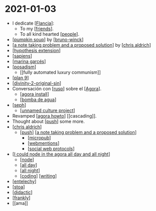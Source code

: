 # 2021-01-03

- I dedicate [[Flancia]]:
  - To my [[friends]].
  - To all kind hearted [[people]].
- [[pumpkin soup]] by [[bruno-winck]]
- [[a note taking problem and a proposed solution]] by [[chris aldrich]]
- [[hypothesis extension]]
- [[sapiens]]
- [[marina garcés]]
- [[posadism]]
  - [[fully automated luxury communism]] 
- [[plan 9]]
- [[divinity-2-original-sin]]
- Conversación con [[rusp]] sobre el [[Agora]].
  - [[agora install]]
  - [[bomba de agua]]
- [[seph]]
  - [[unnamed culture project]]
- Revamped [[agora howto]] [[cascading]].
- Thought about [[push]] some more.
- [[chris aldrich]]
  - [[push]] [[a note taking problem and a proposed solution]]
    - [[micropub]]
    - [[webmentions]]
    - [[social web protocols]]
- [[I could node in the agora all day and all night]]
  - [[node]]
  - [[all day]]
  - [[all night]]
  - [[coding]] [[writing]]
- [[entelechy]]
- [[stoa]]
- [[didactic]]
- [[frankly]]
- [[ama]]





[//begin]: # "Autogenerated link references for markdown compatibility"
[Flancia]: ../flancia "Flancia"
[friends]: ../friends "Friends"
[people]: ../people "People"
[pumpkin soup]: ../pumpkin-soup "Pumpkin Soup"
[bruno-winck]: ../bruno-winck "Bruno Winck"
[a note taking problem and a proposed solution]: ../a-note-taking-problem-and-a-proposed-solution "A Note Taking Problem and a Proposed Solution"
[chris aldrich]: ../chris-aldrich "Chris Aldrich"
[hypothesis extension]: ../hypothesis-extension "Hypothesis Extension"
[sapiens]: ../sapiens "Sapiens"
[marina garcés]: ../marina-garcés "Marina Garcés"
[posadism]: ../posadism "Posadism"
[plan 9]: ../plan-9 "Plan 9"
[divinity-2-original-sin]: ../divinity-2-original-sin "Divinity 2: Original Sin"
[rusp]: ../rusp "Rusp"
[Agora]: ../agora "Agora"
[agora install]: ../agora-install "Agora Install"
[bomba de agua]: ../private/bomba-de-agua "Bomba De Agua"
[seph]: ../seph "Seph"
[unnamed culture project]: ../unnamed-culture-project "Unnamed Culture Project"
[agora howto]: ../agora-howto "Agora Howto"
[push]: ../push "Push"
[micropub]: ../micropub "Micropub"
[webmentions]: ../webmentions "Webmentions"
[social web protocols]: ../social-web-protocols "Social Web Protocols"
[I could node in the agora all day and all night]: ../i-could-node-in-the-agora-all-day-and-all-night "I Could Node in the Agora All Day and All Night"
[node]: ../node "Node"
[all day]: ../all-day "All Day"
[all night]: ../all-night "All Night"
[coding]: ../coding "Coding"
[writing]: ../writing "Writing"
[entelechy]: ../entelechy "Entelechy"
[stoa]: ../stoa "Stoa"
[didactic]: ../didactic "Didactic"
[frankly]: ../frankly "Frankly"
[//end]: # "Autogenerated link references"